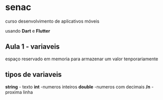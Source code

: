 # senac
curso desenvolvimento de aplicativos móveis

usando **Dart** e **Flutter**
## Aula 1 - variaveis
espaço reservado em memoria para armazenar um valor tenporariamente
## tipos de variaveis

**string** - texto 
**int** -numeros inteiros 
**double** -numeros com decimais
**/n** -proxima linha 
